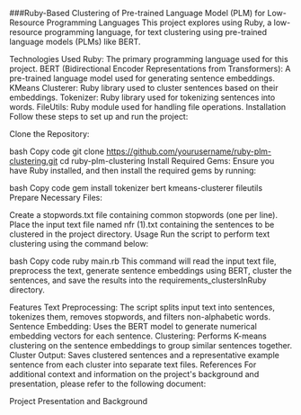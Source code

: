 ###Ruby-Based Clustering of Pre-trained Language Model (PLM) for Low-Resource Programming Languages
This project explores using Ruby, a low-resource programming language, for text clustering using pre-trained language models (PLMs) like BERT.

Technologies Used
Ruby: The primary programming language used for this project.
BERT (Bidirectional Encoder Representations from Transformers): A pre-trained language model used for generating sentence embeddings.
KMeans Clusterer: Ruby library used to cluster sentences based on their embeddings.
Tokenizer: Ruby library used for tokenizing sentences into words.
FileUtils: Ruby module used for handling file operations.
Installation
Follow these steps to set up and run the project:

Clone the Repository:

bash
Copy code
git clone https://github.com/yourusername/ruby-plm-clustering.git
cd ruby-plm-clustering
Install Required Gems: Ensure you have Ruby installed, and then install the required gems by running:

bash
Copy code
gem install tokenizer bert kmeans-clusterer fileutils
Prepare Necessary Files:

Create a stopwords.txt file containing common stopwords (one per line).
Place the input text file named nfr (1).txt containing the sentences to be clustered in the project directory.
Usage
Run the script to perform text clustering using the command below:

bash
Copy code
ruby main.rb
This command will read the input text file, preprocess the text, generate sentence embeddings using BERT, cluster the sentences, and save the results into the requirements_clustersInRuby directory.

Features
Text Preprocessing: The script splits input text into sentences, tokenizes them, removes stopwords, and filters non-alphabetic words.
Sentence Embedding: Uses the BERT model to generate numerical embedding vectors for each sentence.
Clustering: Performs K-means clustering on the sentence embeddings to group similar sentences together.
Cluster Output: Saves clustered sentences and a representative example sentence from each cluster into separate text files.
References
For additional context and information on the project's background and presentation, please refer to the following document:

Project Presentation and Background
